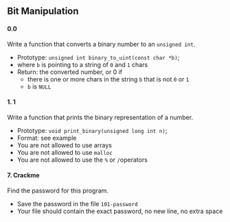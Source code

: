 ## Bit Manipulation

#### 0.0

Write a function that converts a binary number to an `unsigned int`.

- Prototype: `unsigned int binary_to_uint(const char *b)`;
- where `b` is pointing to a string of `0` and `1` chars
- Return: the converted number, or 0 if
  - there is one or more chars in the string `b` that is not `0` or `1`
  - `b` is `NULL`

#### 1. 1

Write a function that prints the binary representation of a number.

- Prototype: `void print_binary(unsigned long int n)`;
- Format: see example
- You are not allowed to use arrays
- You are not allowed to use `malloc`
- You are not allowed to use the `%` or `/`operators

#### 7. Crackme

Find the password for this program.

- Save the password in the file `101-password`
- Your file should contain the exact password, no new line, no extra space
